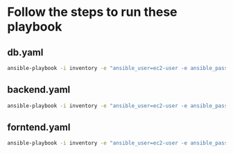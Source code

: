 # Follow the steps to run these playbook

## db.yaml

```bash
ansible-playbook -i inventory -e "ansible_user=ec2-user -e ansible_password=DevOps321" db.yaml
```

## backend.yaml

```bash
ansible-playbook -i inventory -e "ansible_user=ec2-user -e ansible_password=DevOps321" backend.yaml
```

## forntend.yaml

```bash
ansible-playbook -i inventory -e "ansible_user=ec2-user -e ansible_password=DevOps321" frontend.yaml
```